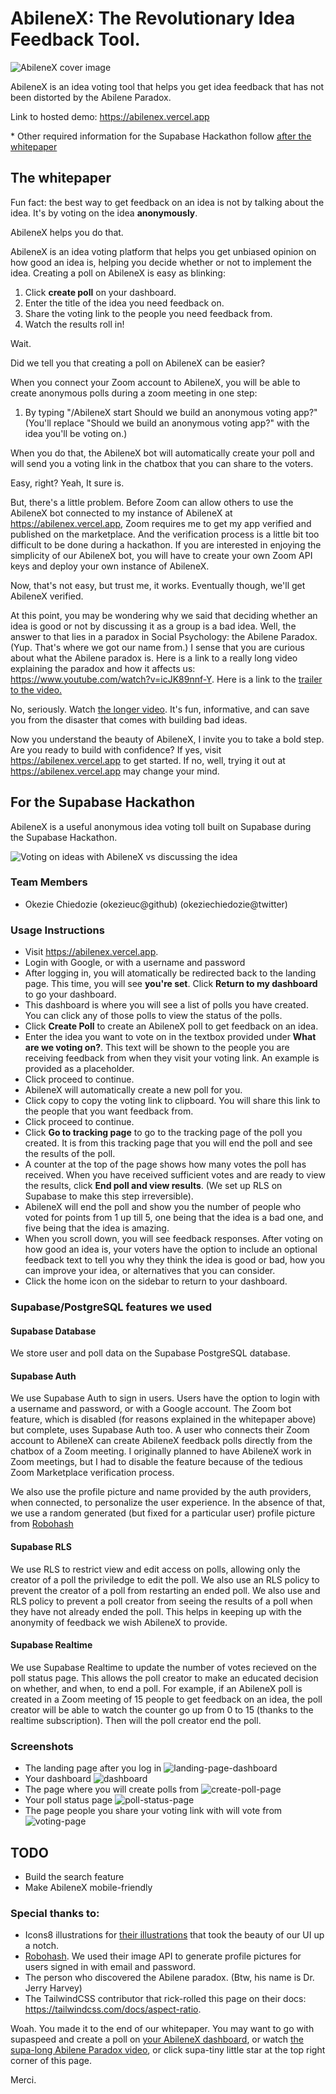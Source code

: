 # AbileneX: The Revolutionary Idea Feedback Tool.
![AbileneX cover image](https://user-images.githubusercontent.com/53785400/162690614-c6770b8c-b798-4074-9838-e71820f7a181.png)

AbileneX is an idea voting tool that helps you get idea feedback that has not been distorted by the Abilene Paradox.

Link to hosted demo: https://abilenex.vercel.app

\* Other required information for the Supabase Hackathon follow [after the whitepaper](#for-the-supabase-hackathon)

## The whitepaper

Fun fact: the best way to get feedback on an idea is not by talking about the idea. It's by voting on the idea **anonymously**.

AbileneX helps you do that.

AbileneX is an idea voting platform that helps you get unbiased opinion on how good an idea is, helping you decide whether or not to implement the idea. Creating a poll on AbileneX is easy as blinking:

1. Click **create poll** on your dashboard.
2. Enter the title of the idea you need feedback on.
3. Share the voting link to the people you need feedback from.
4. Watch the results roll in!

Wait.

Did we tell you that creating a poll on AbileneX can be easier?

When you connect your Zoom account to AbileneX, you will be able to create anonymous polls during a zoom meeting in one step:

1. By typing "/AbileneX start Should we build an anonymous voting app?" (You'll replace "Should we build an anonymous voting app?" with the idea you'll be voting on.)

When you do that, the AbileneX bot will automatically create your poll and will send you a voting link in the chatbox that you can share to the voters.

Easy, right? Yeah, It sure is.

But, there's a little problem. Before Zoom can allow others to use the AbileneX bot connected to my instance of AbileneX at https://abilenex.vercel.app, Zoom requires me to get my app verified and published on the marketplace. And the verification process is a little bit too difficult to be done during a hackathon. If you are interested in enjoying the simplicity of our AbileneX bot, you will have to create your own Zoom API keys and deploy your own instance of AbileneX.

Now, that's not easy, but trust me, it works. Eventually though, we'll get AbileneX verified.

At this point, you may be wondering why we said that deciding whether an idea is good or not by discussing it as a group is a bad idea. Well, the answer to that lies in a paradox in Social Psychology: the Abilene Paradox. (Yup. That's where we got our name from.) I sense that you are curious about what the Abilene paradox is. Here is a link to a really long video explaining the paradox and how it affects us: https://www.youtube.com/watch?v=icJK89nnf-Y. Here is a link to the [trailer to the video.](https://www.youtube.com/watch?v=HBTcLQt-iAs)

No, seriously. Watch [the longer video](https://www.youtube.com/watch?v=icJK89nnf-Y). It's fun, informative, and can save you from the disaster that comes with building bad ideas.

Now you understand the beauty of AbileneX, I invite you to take a bold step. Are you ready to build with confidence? If yes, visit https://abilenex.vercel.app to get started. If no, well, trying it out at https://abilenex.vercel.app may change your mind.

<!-- include drake meme here (discussing ideas vs using AbileneX) -->

## For the Supabase Hackathon

AbileneX is a useful anonymous idea voting toll built on Supabase during the Supabase Hackathon.

![Voting on ideas with AbileneX vs discussing the idea](https://user-images.githubusercontent.com/53785400/162644716-018728ce-0146-4fd2-8fbc-3d0095c765a4.jpg)

### Team Members

- Okezie Chiedozie (okezieuc@github) (okeziechiedozie@twitter)

### Usage Instructions

- Visit https://abilenex.vercel.app.
- Login with Google, or with a username and password
- After logging in, you will atomatically be redirected back to the landing page. This time, you will see **you're set**. Click **Return to my dashboard** to go your dashboard.
- This dashboard is where you will see a list of polls you have created. You can click any of those polls to view the status of the polls.
- Click **Create Poll** to create an AbileneX poll to get feedback on an idea.
- Enter the idea you want to vote on in the textbox provided under **What are we voting on?**. This text will be shown to the people you are receiving feedback from when they visit your voting link. An example is provided as a placeholder.
- Click proceed to continue.
- AbileneX will automatically create a new poll for you.
- Click copy to copy the voting link to clipboard. You will share this link to the people that you want feedback from.
- Click proceed to continue.
- Click **Go to tracking page** to go to the tracking page of the poll you created. It is from this tracking page that you will end the poll and see the results of the poll.
- A counter at the top of the page shows how many votes the poll has received. When you have received sufficient votes and are ready to view the results, click **End poll and view results**. (We set up RLS on Supabase to make this step irreversible).
- AbileneX will end the poll and show you the number of people who voted for points from 1 up till 5, one being that the idea is a bad one, and five being that the idea is amazing.
- When you scroll down, you will see feedback responses. After voting on how good an idea is, your voters have the option to include an optional feedback text to tell you why they think the idea is good or bad, how you can improve your idea, or alternatives that you can consider.
- Click the home icon on the sidebar to return to your dashboard.

### Supabase/PostgreSQL features we used

#### Supabase Database

We store user and poll data on the Supabase PostgreSQL database.

#### Supabase Auth

We use Supabase Auth to sign in users. Users have the option to login with a username and password, or with a Google account. The Zoom bot feature, which is disabled (for reasons explained in the whitepaper above) but complete, uses Supabase Auth too. A user who connects their Zoom account to AbileneX can create AbileneX feedback polls directly from the chatbox of a Zoom meeting. I originally planned to have AbileneX work in Zoom meetings, but I had to disable the feature because of the tedious Zoom Marketplace verification process.

We also use the profile picture and name provided by the auth providers, when connected, to personalize the user experience. In the absence of that, we use a random generated (but fixed for a particular user) profile picture from [Robohash](https://robohash.org)

#### Supabase RLS

We use RLS to restrict view and edit access on polls, allowing only the creator of a poll the priviledge to edit the poll. We also use an RLS policy to prevent the creator of a poll from restarting an ended poll. We also use and RLS policy to prevent a poll creator from seeing the results of a poll when they have not already ended the poll. This helps in keeping up with the anonymity of feedback we wish AbileneX to provide.

#### Supabase Realtime

We use Supabase Realtime to update the number of votes recieved on the poll status page. This allows the poll creator to make an educated decision on whether, and when, to end a poll. For example, if an AbileneX poll is created in a Zoom meeting of 15 people to get feedback on an idea, the poll creator will be able to watch the counter go up from 0 to 15 (thanks to the realtime subscription). Then will the poll creator end the poll.

### Screenshots
* The landing page after you log in
![landing-page-dashboard](https://user-images.githubusercontent.com/53785400/162643272-be1b3d2c-c571-4504-882e-d4f5b70fdd05.png)
* Your dashboard
![dashboard](https://user-images.githubusercontent.com/53785400/162643280-1a9e6711-ef2a-45e1-a1e1-a458eeb7500f.png)
* The page where you will create polls from
![create-poll-page](https://user-images.githubusercontent.com/53785400/162643285-6fc408ee-a41a-4e2e-a2e4-4650e414d456.png)
* Your poll status page
![poll-status-page](https://user-images.githubusercontent.com/53785400/162643288-603e5097-e047-41c6-80a5-55579f9c4122.png)
* The page people you share your voting link with will vote from
![voting-page](https://user-images.githubusercontent.com/53785400/162643292-e7522904-22af-429e-8c7b-fe24e27b327a.png)

## TODO
* Build the search feature
* Make AbileneX mobile-friendly

### Special thanks to:

- Icons8 illustrations for [their illustrations](https://icons8.com/illustrations) that took the beauty of our UI up a notch.
- [Robohash](https://robohash.org/). We used their image API to generate profile pictures for users signed in with email and password.
- The person who discovered the Abilene paradox. (Btw, his name is Dr. Jerry Harvey)
- The TailwindCSS contributor that rick-rolled this page on their docs: https://tailwindcss.com/docs/aspect-ratio.

Woah. You made it to the end of our whitepaper. You may want to go with supaspeed and create a poll on [your AbileneX dashboard](https://abilenex.vercel.app), or watch [the supa-long Abilene Paradox video](https://www.youtube.com/watch?v=icJK89nnf-Y), or click supa-tiny little star at the top right corner of this page.

Merci.

